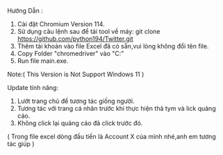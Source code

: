 Hướng Dẫn :
1. Cài đặt Chromium Version 114.
2. Sử dụng câu lệnh sau để tải tool về máy: git clone https://github.com/python194/Twitter.git
3. Thêm tài khoản vào file Excel đã có sẵn,vui lòng không đổi tên file.
4. Copy Folder "chromedriver" vào "C:\"
5. Run file main.exe.

Note:( This Version is Not Support Windows 11 )

Update tính năng:
1. Lướt trang chủ để tương tác giống người.
2. Tương tác với trang cá nhân trước khi thực hiện thả tym và lick quảng cáo.
3. Không click lại quảng cáo đã click trước đó.


( Trong file excel dòng đầu tiền là Account X của mình nhé,anh em tương tác giúp )
